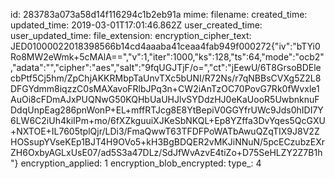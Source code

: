 id: 283783a073a58d14f116294c1b2eb91a
mime: 
filename: 
created_time: 
updated_time: 2019-03-01T17:01:46.862Z
user_created_time: 
user_updated_time: 
file_extension: 
encryption_cipher_text: JED01000022018398566b14cd4aaaba41ceaa4fab949f000272{"iv":"bTYi0Ro8MW2eWmk+5cMAlA==","v":1,"iter":1000,"ks":128,"ts":64,"mode":"ocb2","adata":"","cipher":"aes","salt":"9fqUGJTjF/o=","ct":"jEewU/6T8GrsoBDElecbPtf5Cj5hm/ZpChjAKKRMbpTaUnvTXc5bUNI/R72Ns/r7qNBBsCVXg5Z2L8DFGYdmm8iqzzC0sMAXavoFRlbJPq3n+CW2iAnTzOC70PovG7Rk0fWvxle1AuOi8cFDmAJxPUQNwG50KQHbUaUHJlvSYDdzHJ0eKaUooR5UwbnknuFDdqUnpEag286pnWonP+EL+mffRTJcg8E8YtBepiV0GGYfrUWc9Jds0hIDI7Y6LW6C2iUh4kiIPm+mo/6fXZkguuiXJKeSbNKQL+Ep8YZffa3DvYqes5QcGXU+NXTOE+IL7605tplQjr/LDi3/FmaQwwT63TFDFPoWATbAwuQZqTIX9J8V2ZHOSsupYVseKEp1BJT4H9OVo5+kH3BgBDQER2vMKJiNNuN/5pcECzubzEXrZH6OxbyAGLxUsE07/ad5S3a47DLz/SdJfWvAzvE4tiZo+D75SeHLZY2Z7B1h"}
encryption_applied: 1
encryption_blob_encrypted: 
type_: 4